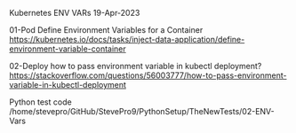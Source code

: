Kubernetes ENV VARs
19-Apr-2023


01-Pod
Define Environment Variables for a Container
https://kubernetes.io/docs/tasks/inject-data-application/define-environment-variable-container

02-Deploy
how to pass environment variable in kubectl deployment?
https://stackoverflow.com/questions/56003777/how-to-pass-environment-variable-in-kubectl-deployment

Python test code
/home/stevepro/GitHub/StevePro9/PythonSetup/TheNewTests/02-ENV-Vars